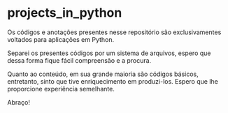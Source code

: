 # projects_in_python

Os códigos e anotações presentes nesse repositório são exclusivamentes voltados para aplicações em Python.

Separei os presentes códigos por um sistema de arquivos, espero que dessa forma fique fácil compreensão e a procura.

Quanto ao conteúdo, em sua grande maioria são códigos básicos, entretanto, sinto que tive enriquecimento em produzi-los. Espero que lhe proporcione experiência semelhante.

Abraço!
